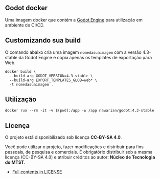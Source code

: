 Godot docker
---

Uma imagem docker que contém a [Godot Engine](https://godotengine.org/)
para utilização em ambiente de CI/CD.

## Customizando sua build

O comando abaixo cria uma imagem `nomedasuaimagem` com a versão 4.3-stable
da Godot Engine e copia apenas os templates de exportação para Web.

```
docker build \
  --build-arg GODOT_VERSION=4.3-stable \
  --build-arg EXPORT_TEMPLATES_GLOB=web* \
  -t nomedasuaimagem .
```

## Utilização

```
docker run --rm -it -v $(pwd):/app -w /app nawarian/godot:4.3-stable
```

## Licença

O projeto está disponibilizado sob licença **CC-BY-SA 4.0**.

Você pode utilizar o projeto, fazer modificações e distribuir
para fins pessoais, de pesquisa e comerciais. É obrigatório
distribuir sob a mesma licença (CC-BY-SA 4.0) e atribuir
créditos ao autor: **Núcleo de Tecnologia do MTST**.

* [Full contents in LICENSE](LICENSE)

